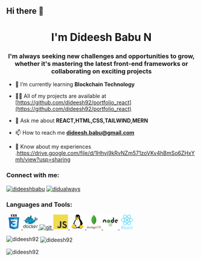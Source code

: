 ## Hi there 👋

<h1 align="center">I'm Dideesh Babu N</h1>
<h3 align="center">I'm always seeking new challenges and opportunities to grow, whether it's mastering the latest front-end frameworks or collaborating on exciting projects</h3>


- 🌱 I’m currently learning **Blockchain Technology**

- 👨‍💻 All of my projects are available at [https://github.com/dideesh92/portfolio_react](https://github.com/dideesh92/portfolio_react)

- 💬 Ask me about **REACT,HTML,CSS,TAILWIND,MERN**

- 📫 How to reach me **dideesh.babu@gmail.com**

- 📄 Know about my experiences .https://drive.google.com/file/d/1Hhvj9kRvNZm571zoVKv4hBmSo6ZHxYmh/view?usp=sharing

<h3 align="left">Connect with me:</h3>
<p align="left">
<a href="https://linkedin.com/in/dideeshbabu" target="blank"><img align="center" src="https://raw.githubusercontent.com/rahuldkjain/github-profile-readme-generator/master/src/images/icons/Social/linked-in-alt.svg" alt="dideeshbabu" height="30" width="40" /></a>
<a href="https://instagram.com/didualways" target="blank"><img align="center" src="https://raw.githubusercontent.com/rahuldkjain/github-profile-readme-generator/master/src/images/icons/Social/instagram.svg" alt="didualways" height="30" width="40" /></a>
</p>

<h3 align="left">Languages and Tools:</h3>
<p align="left"> <a href="https://www.w3schools.com/css/" target="_blank" rel="noreferrer"> <img src="https://raw.githubusercontent.com/devicons/devicon/master/icons/css3/css3-original-wordmark.svg" alt="css3" width="40" height="40"/> </a> <a href="https://www.docker.com/" target="_blank" rel="noreferrer"> <img src="https://raw.githubusercontent.com/devicons/devicon/master/icons/docker/docker-original-wordmark.svg" alt="docker" width="40" height="40"/> </a> <a href="https://git-scm.com/" target="_blank" rel="noreferrer"> <img src="https://www.vectorlogo.zone/logos/git-scm/git-scm-icon.svg" alt="git" width="40" height="40"/> </a> <a href="https://developer.mozilla.org/en-US/docs/Web/JavaScript" target="_blank" rel="noreferrer"> <img src="https://raw.githubusercontent.com/devicons/devicon/master/icons/javascript/javascript-original.svg" alt="javascript" width="40" height="40"/> </a> <a href="https://www.linux.org/" target="_blank" rel="noreferrer"> <img src="https://raw.githubusercontent.com/devicons/devicon/master/icons/linux/linux-original.svg" alt="linux" width="40" height="40"/> </a> <a href="https://www.mongodb.com/" target="_blank" rel="noreferrer"> <img src="https://raw.githubusercontent.com/devicons/devicon/master/icons/mongodb/mongodb-original-wordmark.svg" alt="mongodb" width="40" height="40"/> </a> <a href="https://nodejs.org" target="_blank" rel="noreferrer"> <img src="https://raw.githubusercontent.com/devicons/devicon/master/icons/nodejs/nodejs-original-wordmark.svg" alt="nodejs" width="40" height="40"/> </a> <a href="https://reactjs.org/" target="_blank" rel="noreferrer"> <img src="https://raw.githubusercontent.com/devicons/devicon/master/icons/react/react-original-wordmark.svg" alt="react" width="40" height="40"/> </a> </p>

<p><img align="left" src="https://github-readme-stats.vercel.app/api/top-langs?username=dideesh92&show_icons=true&locale=en&layout=compact" alt="dideesh92" /></p>

<p>&nbsp;<img align="center" src="https://github-readme-stats.vercel.app/api?username=dideesh92&show_icons=true&locale=en" alt="dideesh92" /></p>

<p><img align="center" src="https://github-readme-streak-stats.herokuapp.com/?user=dideesh92&" alt="dideesh92" /></p>

